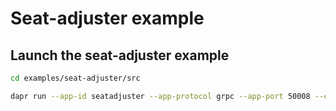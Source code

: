 # Seat-adjuster example


## Launch the seat-adjuster example

```bash
cd examples/seat-adjuster/src

dapr run --app-id seatadjuster --app-protocol grpc --app-port 50008 --config ../../.dapr/config.yaml --resources-path ../../.dapr/components  python3 main.py
```
